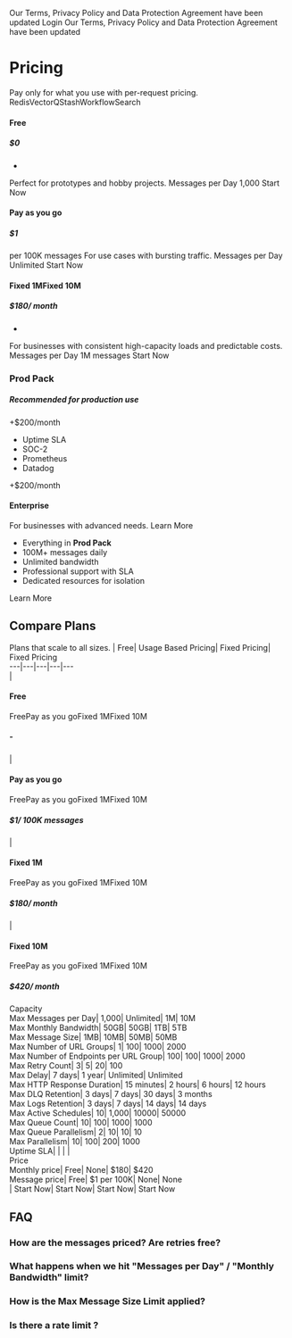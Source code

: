 Our Terms, Privacy Policy and Data Protection Agreement have been updated
Login
Our Terms, Privacy Policy and Data Protection Agreement have been updated
# Pricing
Pay only for what you use with per-request pricing.
RedisVectorQStashWorkflowSearch
#### Free
##### $0
-
Perfect for prototypes and hobby projects.
Messages per Day
1,000
Start Now
#### Pay as you go
##### $1
per 100K messages
For use cases with bursting traffic.
Messages per Day
Unlimited
Start Now
#### Fixed 1MFixed 10M
##### $180/ month
-
For businesses with consistent high-capacity loads and predictable costs.
Messages per Day
1M messages
Start Now
### Prod Pack
##### Recommended for production use
+$200/month
  * Uptime SLA
  * SOC-2
  * Prometheus
  * Datadog


+$200/month
#### Enterprise
For businesses with advanced needs.
Learn More
  * Everything in **Prod Pack**
  * 100M+ messages daily
  * Unlimited bandwidth
  * Professional support with SLA
  * Dedicated resources for isolation


Learn More
## Compare Plans
Plans that scale to all sizes.
| Free| Usage Based Pricing| Fixed Pricing| Fixed Pricing  
---|---|---|---|---  
| 
#### Free
FreePay as you goFixed 1MFixed 10M
##### -
| 
#### Pay as you go
FreePay as you goFixed 1MFixed 10M
##### $1/ 100K messages
| 
#### Fixed 1M
FreePay as you goFixed 1MFixed 10M
##### $180/ month
| 
#### Fixed 10M
FreePay as you goFixed 1MFixed 10M
##### $420/ month  
Capacity  
Max Messages per Day| 1,000| Unlimited| 1M| 10M  
Max Monthly Bandwidth| 50GB| 50GB| 1TB| 5TB  
Max Message Size| 1MB| 10MB| 50MB| 50MB  
Max Number of URL Groups| 1| 100| 1000| 2000  
Max Number of Endpoints per URL Group| 100| 100| 1000| 2000  
Max Retry Count| 3| 5| 20| 100  
Max Delay| 7 days| 1 year| Unlimited| Unlimited  
Max HTTP Response Duration| 15 minutes| 2 hours| 6 hours| 12 hours  
Max DLQ Retention| 3 days| 7 days| 30 days| 3 months  
Max Logs Retention| 3 days| 7 days| 14 days| 14 days  
Max Active Schedules| 10| 1,000| 10000| 50000  
Max Queue Count| 10| 100| 1000| 1000  
Max Queue Parallelism| 2| 10| 10| 10  
Max Parallelism| 10| 100| 200| 1000  
Uptime SLA| | | |   
Price  
Monthly price| Free| None| $180| $420  
Message price| Free| $1 per 100K| None| None  
| Start Now| Start Now| Start Now| Start Now  
## FAQ
### How are the messages priced? Are retries free?
### What happens when we hit "Messages per Day" / "Monthly Bandwidth" limit?
### How is the Max Message Size Limit applied?
### Is there a rate limit ?
